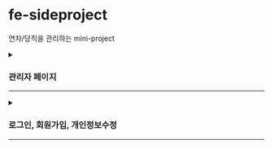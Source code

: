 # fe-sideproject

연차/당직을 관리하는 mini-project

<details>
  <summary><h3>관리자 페이지</h3>  <hr/></summary>

<div>

- 관리자 로그인

![관리자 로그인](https://user-images.githubusercontent.com/109419531/232280397-d029ec32-cbfe-4245-9eda-5481a7d4b7e6.gif)

- 메인페이지 - 직원들의 연차/당직을 승인 관리

![연차당직 승인](https://user-images.githubusercontent.com/109419531/232280402-c1052d77-066f-4a28-9fe2-1ca08fd1a2d5.gif)

- 비회원관리 페이지 - 가입 신청을 승인 / 거부

![비회원관리-가입승인](https://user-images.githubusercontent.com/109419531/232280429-06f68550-621c-47d0-af85-19c8f8d7ca4e.gif)

- 회원관리 페이지 - 관리자 권한 부여

![회원관리-관리자 권한 부여](https://user-images.githubusercontent.com/109419531/232280409-2354a5af-0c16-4ec5-ad51-8a01cb47b4a1.gif)

</div>
</details>

<details>
  <summary><h3>로그인, 회원가입, 개인정보수정</h3>  <hr/></summary>

<div>

- 회원가입

![회원가입](./src/assets/gif/회원가입.gif)

- 로그인

![로그인](./src/assets/gif/로그인.gif)

- 로그아웃

![로그아웃](./src/assets/gif/로그아웃.gif)

- 개인정보수정

![개인정보수정](./src/assets/gif/개인정보수정.gif)

</div>
</details>
